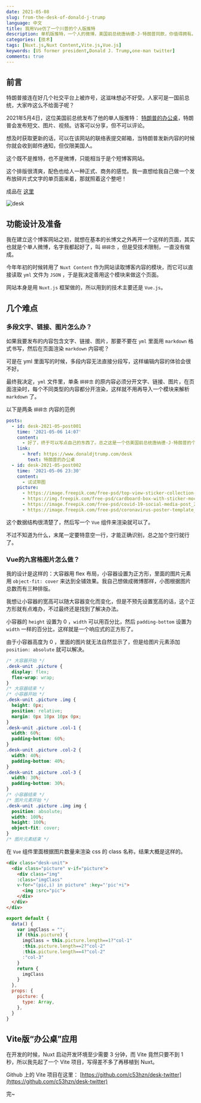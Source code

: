 ```yaml
---
date: 2021-05-08
slug: from-the-desk-of-donald-j-trump
language: 中文
title: 我用Vue仿了一个川普的个人版推特
description: 单机版推特，一个人的微博，美国前总统唐纳德·J·特朗普同款，你值得拥有。重点介绍九宫格图片的部分，学会了你也可以写一个微博APP。
categories: [技术]
tags: [Nuxt.js,Nuxt Content,Vite.js,Vue.js]
keywords: [US former president,Donald J. Trump,one-man twitter]
comments: true
---
```


## 前言

特朗普接连在好几个社交平台上被炸号，这滋味想必不好受。人家可是一国前总统，大家咋这么不给面子呢？

2021年5月4日，这位美国前总统发布了他的单人版推特： [特朗普的办公桌](https://www.donaldjtrump.com/desk)，特朗普会发布短文、图片、视频。访客可以分享，但不可以评论。

想及时获取更新的话，可以在该网站的联络表提交邮箱，当特朗普发新内容的时候你就会收到邮件通知，但仅限美国人。

这个既不是推特，也不是微博，只能相当于是个短博客网站。

这个排版很清爽，配色也给人一种正式、商务的感觉。我一直想给我自己做一个发布放碎片式文字的单页面来着，那就照着这个整吧！

成品在 [这里](https://www.houzhenni.com/desk)

![desk](/img/blog/2021-05-08/001.png)

## 功能设计及准备

我在建立这个博客网站之初，就想在基本的长博文之外再开一个这样的页面，其实也就是个单人微博，名字我都起好了，叫 `碎碎念` ，但是受技术限制，一直没有做成。

今年年初的时候转用了 `Nuxt Content` 作为网站读取博客内容的模块，而它可以直接读取 `yml` 文件为 `JSON` ，于是我决定善用这个模块来做这个页面。

网站本身是用 `Nuxt.js` 框架做的，所以用到的技术主要还是 `Vue.js`。

## 几个难点

### 多段文字、链接、图片怎么办？

如果我要发布的内容包含文字、链接、图片，那要不要在 `yml` 里面用 `markdown` 格式书写，然后在页面渲染 `markdown` 内容呢？

可是在 yml 里面写的时候，多段内容无法直接分段写，这样编辑内容的体验会很不好。

最终我决定，`yml` 文件里，单条 `碎碎念` 的原内容必须分开文字、链接、图片，在页面渲染时，每个不同类型的内容都分开渲染，这样就不用再导入一个模块来解析 `markdown` 了。

以下是两条 `碎碎念` 内容的范例

```yml
posts:
  - id: desk-2021-05-post001
    time: '2021-05-06 14:07'
    content: 
      - 好了，终于可以写点自己的东西了。总之这是一个仿美国前总统唐纳德·J·特朗普的个人网站的个人版推特“特朗普的办公桌”而建的应用。
    link:
      - href: https://www.donaldjtrump.com/desk
        text: 特朗普的办公桌
  - id: desk-2021-05-post002
    time: '2021-05-06 23:30'
    content:
      - 试试带图
    picture:
      - https://image.freepik.com/free-psd/top-view-sticker-collection-mock-up_23-2148884437.jpg
      - https://img.freepik.com/free-psd/cardboard-box-with-sticker-mock-up_23-2148897527.jpg?size=338&ext=jpg
      - https://image.freepik.com/free-psd/covid-19-social-media-post_23-2148923225.jpg
      - https://image.freepik.com/free-psd/coronavirus-poster-template_23-2148900209.jpg

```

这个数据结构很清楚了，然后写一个 `Vue` 组件来渲染就可以了。

不过不知道为什么，末尾一定要特意空一行，才能正确识别，总之加个空行就行了。

### Vue的九宫格图片怎么做？

我的设计是这样的：大容器用 flex 布局，小容器设置为正方形，里面的图片元素用 `object-fit: cover` 来达到全铺效果。我自己想做成微博那样，小图根据图片总数而有三种排版。

我想让小容器的宽高可以随大容器变化而变化，但是不预先设置宽高的话，这个正方形就有点难办，不过最终还是找到了解决办法。

小容器的 `height` 设置为 0 ，`width` 可以用百分比，然后 `padding-bottom` 设置为 `width` 一样的百分比，这样就是一个响应式的正方形了。

由于小容器高度为 0 ，里面的图片就无法自然显示了，但是给图片元素添加 `position: absolute` 就可以解决。

```css
/* 大容器开始 */
.desk-unit .picture {
  display: flex;
  flex-wrap: wrap;
}
/* 大容器结束 */
/* 小容器开始 */
.desk-unit .picture .img {
  height: 0px;
  position: relative;
  margin: 0px 10px 10px 0px;
}
.desk-unit .picture .col-1 {
  width: 60%;
  padding-bottom: 60%;
}
.desk-unit .picture .col-2 {
  width: 40%;
  padding-bottom: 40%;
}
.desk-unit .picture .col-3 {
  width: 30%;
  padding-bottom: 30%;
}
/* 小容器结束 */
/* 图片元素开始 */
.desk-unit .picture .img img {
  position: absolute;
  width: 100%;
  height: 100%;
  object-fit: cover;
}
/* 图片元素结束 */
```

在 `Vue` 组件里面根据图片数量来渲染 css 的 class 名称，结果大概是这样的。

```html
<div class="desk-unit">
  <div class="picture" v-if="picture">
    <div class="img" 
    :class="imgClass"
    v-for="(pic,i) in picture" :key="'pic'+i">
      <img :src="pic">
    </div>
  </div>
</div>
```

```js
export default {
  data() {
    var imgClass = "";
    if (this.picture) {
      imgClass = this.picture.length==1?"col-1"
      :this.picture.length==2?"col-2"
      :this.picture.length==4?"col-2"
      :"col-3"
    }
    return {
      imgClass
    }
  },
  props: {
    picture: {
      type: Array,
    },
  }
}
```

## Vite版“办公桌”应用

在开发的时候，Nuxt 启动开发环境至少需要 3 分钟，而 Vite 竟然只要不到 1 秒，所以我先起了一个 Vite 项目，写得差不多了再移植到 Nuxt。

Github 上的 Vite 项目在这里： [https://github.com/c53hzn/desk-twitter](https://github.com/c53hzn/desk-twitter)

完~
